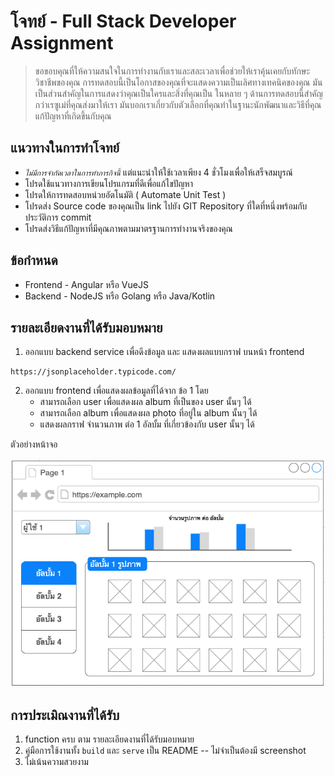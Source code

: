 # โจทย์ - Full Stack Developer Assignment

> ขอขอบคุณที่ให้ความสนใจในการทำงานกับเราและสละเวลาเพื่อช่วยให้เราคุ้นเคยกับทักษะวิชาชีพของคุณ
> การทดสอบนี้เป็นโอกาสของคุณที่จะแสดงความเป็นเลิศทางเทคนิคของคุณ มันเป็นส่วนสำคัญในการแสดงว่าคุณเป็นใครและสิ่งที่คุณเป็น
> ในหลาย ๆ ด้านการทดสอบนี้สำคัญกว่าเรซูเม่ที่คุณส่งมาให้เรา มันบอกเราเกี่ยวกับตัวเลือกที่คุณทำในฐานะนักพัฒนาและวิธีที่คุณแก้ปัญหาที่เกิดขึ้นกับคุณ


## แนวทางในการทำโจทย์

- *_`ไม่มีการจำกัดเวลาในการทำภารกิจนี้`_* แต่แนะนำให้ใช้เวลาเพียง 4 ชั่วโมงเพื่อให้เสร็จสมบูรณ์
- โปรดใช้แนวทางการเขียนโปรแกรมที่ดีเพื่อแก้ไขปัญหา
- โปรดให้การทดสอบหน่วยอัตโนมัติ ( Automate Unit Test )
- โปรดส่ง Source code ของคุณเป็น link ไปยัง GIT Repository ที่ใดที่หนึ่งพร้อมกับประวัติการ commit 
- โปรดส่งวิธีแก้ปัญหาที่มีคุณภาพตามมาตรฐานการทำงานจริงของคุณ


## ข้อกำหนด

- Frontend - Angular หรือ VueJS
- Backend - NodeJS หรือ Golang หรือ Java/Kotlin

## รายละเอียดงานที่ได้รับมอบหมาย

1. ออกแบบ backend service เพื่อดึงข้อมูล และ แสดงผลแบบกราฟ บนหน้า frontend

```
https://jsonplaceholder.typicode.com/
```

2. ออกแบบ frontend เพื่อแสดงผลข้อมูลที่ได้จาก ข้อ 1 โดย
   - สามารถเลือก user เพื่อแสดงผล album ที่เป็นของ user นั้นๆ ได้
   - สามารถเลือก album เพื่อแสดงผล photo ที่อยู่ใน album นั้นๆ ได้
   - แสดงผลกราฟ จำนวนภาพ ต่อ 1 อัลบั้ม ที่เกี่ยวข้องกับ user นั้นๆ ได้

ตัวอย่างหน้าจอ

![](docs/example-prototype.png)

## การประเมิณงานที่ได้รับ
1. function ครบ ตาม รายละเอียดงานที่ได้รับมอบหมาย
2. คู่มือการใช้งานทั้ง `build` และ `serve` เป็น README -- ไม่จำเป็นต้องมี screenshot
3. ไม่เน้นความสวยงาม
